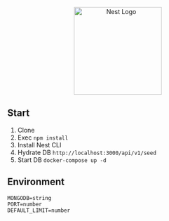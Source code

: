 <p align="center">
  <a href="http://nestjs.com/" target="blank"><img src="https://nestjs.com/img/logo-small.svg" width="200" alt="Nest Logo" /></a>
</p>

## Start

1. Clone
2. Exec `npm install`
3. Install Nest CLI
4. Hydrate DB `http://localhost:3000/api/v1/seed`
5. Start DB `docker-compose up -d`

## Environment

```
MONGODB=string
PORT=number
DEFAULT_LIMIT=number
```